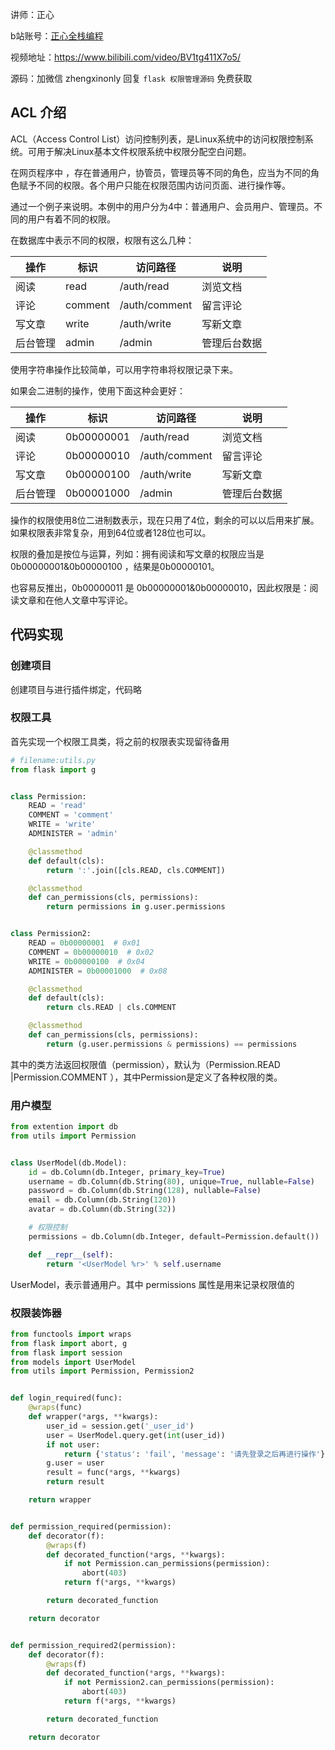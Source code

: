 讲师：正心

b站账号：[正心全栈编程](https://space.bilibili.com/162101364)

视频地址：https://www.bilibili.com/video/BV1tg411X7o5/

源码：加微信 zhengxinonly 回复 `flask 权限管理源码` 免费获取

## ACL 介绍

ACL（Access Control List）访问控制列表，是Linux系统中的访问权限控制系统。可用于解决Linux基本文件权限系统中权限分配空白问题。

在网页程序中 ，存在普通用户，协管员，管理员等不同的角色，应当为不同的角色赋予不同的权限。各个用户只能在权限范围内访问页面、进行操作等。

通过一个例子来说明。本例中的用户分为4中：普通用户、会员用户、管理员。不同的用户有着不同的权限。

在数据库中表示不同的权限，权限有这么几种：

| 操作   | 标识      | 访问路径          | 说明     |
|------|---------|---------------|--------|
| 阅读   | read    | /auth/read    | 浏览文档   |
| 评论   | comment | /auth/comment | 留言评论   |
| 写文章  | write   | /auth/write   | 写新文章   |
| 后台管理 | admin   | /admin        | 管理后台数据 |

使用字符串操作比较简单，可以用字符串将权限记录下来。

如果会二进制的操作，使用下面这种会更好：

| 操作   | 标识         | 访问路径          | 说明     |
|------|------------|---------------|--------|
| 阅读   | 0b00000001 | /auth/read    | 浏览文档   |
| 评论   | 0b00000010 | /auth/comment | 留言评论   |
| 写文章  | 0b00000100 | /auth/write   | 写新文章   |
| 后台管理 | 0b00001000 | /admin        | 管理后台数据 |

操作的权限使用8位二进制数表示，现在只用了4位，剩余的可以以后用来扩展。如果权限表非常复杂，用到64位或者128位也可以。

权限的叠加是按位与运算，列如：拥有阅读和写文章的权限应当是 0b00000001&0b00000100 ，结果是0b00000101。

也容易反推出，0b00000011 是 0b00000001&0b00000010，因此权限是：阅读文章和在他人文章中写评论。

## 代码实现

### 创建项目

创建项目与进行插件绑定，代码略

### 权限工具

首先实现一个权限工具类，将之前的权限表实现留待备用

```python
# filename:utils.py
from flask import g


class Permission:
    READ = 'read'
    COMMENT = 'comment'
    WRITE = 'write'
    ADMINISTER = 'admin'

    @classmethod
    def default(cls):
        return ':'.join([cls.READ, cls.COMMENT])

    @classmethod
    def can_permissions(cls, permissions):
        return permissions in g.user.permissions


class Permission2:
    READ = 0b00000001  # 0x01
    COMMENT = 0b00000010  # 0x02
    WRITE = 0b00000100  # 0x04
    ADMINISTER = 0b00001000  # 0x08

    @classmethod
    def default(cls):
        return cls.READ | cls.COMMENT

    @classmethod
    def can_permissions(cls, permissions):
        return (g.user.permissions & permissions) == permissions

```

其中的类方法返回权限值（permission），默认为（Permission.READ |Permission.COMMENT ），其中Permission是定义了各种权限的类。

### 用户模型

```python
from extention import db
from utils import Permission


class UserModel(db.Model):
    id = db.Column(db.Integer, primary_key=True)
    username = db.Column(db.String(80), unique=True, nullable=False)
    password = db.Column(db.String(128), nullable=False)
    email = db.Column(db.String(120))
    avatar = db.Column(db.String(32))

    # 权限控制
    permissions = db.Column(db.Integer, default=Permission.default())

    def __repr__(self):
        return '<UserModel %r>' % self.username

```

UserModel，表示普通用户。其中 permissions 属性是用来记录权限值的

### 权限装饰器

```python
from functools import wraps
from flask import abort, g
from flask import session
from models import UserModel
from utils import Permission, Permission2


def login_required(func):
    @wraps(func)
    def wrapper(*args, **kwargs):
        user_id = session.get('_user_id')
        user = UserModel.query.get(int(user_id))
        if not user:
            return {'status': 'fail', 'message': '请先登录之后再进行操作'}
        g.user = user
        result = func(*args, **kwargs)
        return result

    return wrapper


def permission_required(permission):
    def decorator(f):
        @wraps(f)
        def decorated_function(*args, **kwargs):
            if not Permission.can_permissions(permission):
                abort(403)
            return f(*args, **kwargs)

        return decorated_function

    return decorator


def permission_required2(permission):
    def decorator(f):
        @wraps(f)
        def decorated_function(*args, **kwargs):
            if not Permission2.can_permissions(permission):
                abort(403)
            return f(*args, **kwargs)

        return decorated_function

    return decorator
```


